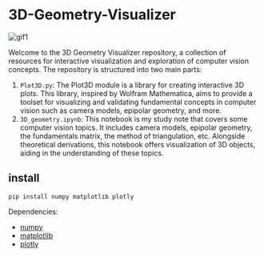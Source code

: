# 3D-Geometry-Visualizer

![gif1](https://github.com/brianwang00001/3D-geometry-visualizer/blob/main/gif1.gif)

Welcome to the 3D Geometry Visualizer repository, a collection of resources for interactive visualization and exploration of computer vision concepts. The repository is structured into two main parts: 
1. `Plot3D.py`: The Plot3D module is a library for creating interactive 3D plots. This library, inspired by Wolfram Mathematica, aims to provide a toolset for visualizing and validating fundamental concepts in computer vision such as camera models, epipolar geometry, and more.
3. `3D_geometry.ipynb`: This notebook is my study note that covers some computer vision topics. It includes camera models, epipolar geometry, the fundamentals matrix, the method of triangulation, etc. Alongside theoretical derivations, this notebook offers visualization of 3D objects, aiding in the understanding of these topics.   

## install
```
pip install numpy matplotlib plotly
```

Dependencies:

- [numpy](https://numpy.org/install/) 
- [matplotlib](https://matplotlib.org/stable/users/installing/index.html)
- [plotly](https://plotly.com/python/getting-started/)
